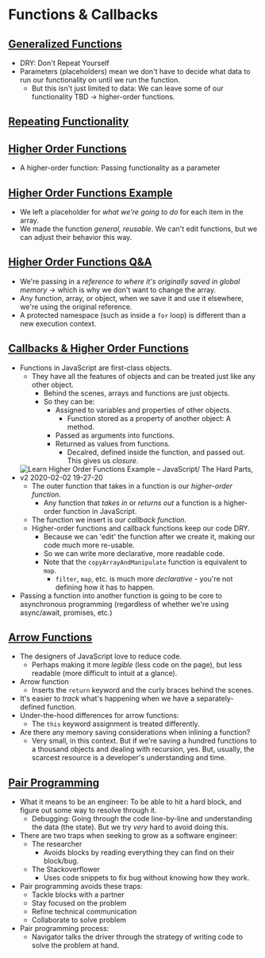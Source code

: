 # Functions & Callbacks

## [Generalized Functions](https://frontendmasters.com/courses/javascript-hard-parts-v2/generalized-functions/)

- DRY: Don't Repeat Yourself
- Parameters (placeholders) mean we don't have to decide what data to run our functionality on until we run the function.
  - But this isn't just limited to data: We can leave some of our functionality TBD &rarr; higher-order functions.

## [Repeating Functionality](https://frontendmasters.com/courses/javascript-hard-parts-v2/repeating-functionality/)

## [Higher Order Functions](https://frontendmasters.com/courses/javascript-hard-parts-v2/higher-order-functions/)

- A higher-order function: Passing functionality as a parameter

## [Higher Order Functions Example](https://frontendmasters.com/courses/javascript-hard-parts-v2/higher-order-functions-example/)

- We left a placeholder for *what we're going to do* for each item in the array.
- We made the function *general, reusable*. We can't edit functions, but we can adjust their behavior this way.

## [Higher Order Functions Q&A](https://frontendmasters.com/courses/javascript-hard-parts-v2/higher-order-functions-q-a/)

- We're passing in a *reference to where it's originally saved in global memory* &rarr; which is why we don't want to change the array.
- Any function, array, or object, when we save it and use it elsewhere, we're using the original reference.
- A protected namespace (such as inside a `for` loop) is different than a new execution context.

## [Callbacks & Higher Order Functions](https://frontendmasters.com/courses/javascript-hard-parts-v2/callbacks-higher-order-functions/)

- Functions in JavaScript are first-class objects.
  - They have all the features of objects and can be treated just like any other object.
    - Behind the scenes, arrays and functions are just objects.
    - So they can be:
      - Assigned to variables and properties of other objects.
        - Function stored as a property of another object: A method.
      - Passed as arguments into functions.
      - Returned as values from functions.
        - Decalred, defined inside the function, and passed out. This gives us *closure*.
- ![Learn Higher Order Functions Example – JavaScript/ The Hard Parts, v2 2020-02-02 19-27-20](./Learn&#32;Higher&#32;Order&#32;Functions&#32;Example&#32;–&#32;JavaScript:&#32;The&#32;Hard&#32;Parts,&#32;v2&#32;2020-02-02&#32;19-27-20.png)
  - The outer function that takes in a function is our *higher-order function*.
    - Any function that *takes in* or *returns out* a function is a higher-order function in JavaScript.
  - The function we insert is our *callback function*.
  - Higher-order functions and callback functions keep our code DRY.
    - Because we can 'edit' the function after we create it, making our code much more re-usable.
    - So we can write more declarative, more readable code.
    - Note that the `copyArrayAndManipulate` function is equivalent to `map`.
      - `filter`, `map`, etc. is much more *declarative* - you're not defining how it has to happen.
- Passing a function into another function is going to be core to asynchronous programming (regardless of whether we're using async/await, promises, etc.)

## [Arrow Functions](https://frontendmasters.com/courses/javascript-hard-parts-v2/arrow-functions/)

- The designers of JavaScript love to reduce code.
  - Perhaps making it more *legible* (less code on the page), but less readable (more difficult to intuit at a glance).
- Arrow function
  - Inserts the `return` keyword and the curly braces behind the scenes.
- It's easier to *track* what's happening when we have a separately-defined function.
- Under-the-hood differences for arrow functions:
  - The `this` keyword assignment is treated differently.
- Are there any memory saving considerations when inlining a function?
  - Very small, in this context. But if we're saving a hundred functions to a thousand objects and dealing with recursion, yes. But, usually, the scarcest resource is a developer's understanding and time.

## [Pair Programming](https://frontendmasters.com/courses/javascript-hard-parts-v2/pair-programming/)

- What it means to be an engineer: To be able to hit a hard block, and figure out some way to resolve through it.
  - Debugging: Going through the code line-by-line and understanding the data (the state). But we try *very* hard to avoid doing this.
- There are two traps when seeking to grow as a software engineer:
  - The researcher
    - Avoids blocks by reading everything they can find on their block/bug.
  - The Stackoverflower
    - Uses code snippets to fix bug without knowing how they work.
- Pair programming avoids these traps:
  - Tackle blocks with a partner
  - Stay focused on the problem
  - Refine technical communication
  - Collaborate to solve problem
- Pair programming process:
  - Navigator talks the driver through the strategy of writing code to solve the problem at hand.
